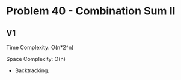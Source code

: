 # Problem 40 - Combination Sum II

## V1

Time Complexity: O(n*2^n)

Space Complexity: O(n)

- Backtracking.
